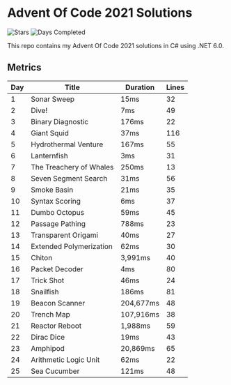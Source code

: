﻿# Advent Of Code 2021 Solutions

![Stars](https://img.shields.io/badge/stars%20⭐-50-yellow)
![Days Completed](https://img.shields.io/badge/days%20completed-25-green)

This repo contains my Advent Of Code 2021 solutions in C# using .NET 6.0.

## Metrics

Day | Title | Duration | Lines
----| ---------|----|---
1 | Sonar Sweep | 15ms | 32 
2 | Dive! | 7ms | 49 
3 | Binary Diagnostic | 176ms | 22 
4 | Giant Squid | 37ms | 116
5 | Hydrothermal Venture | 167ms | 55 
6 | Lanternfish | 3ms | 31 
7 | The Treachery of Whales | 250ms | 13 
8 | Seven Segment Search | 31ms | 56 
9 | Smoke Basin | 21ms | 35 
10 | Syntax Scoring | 6ms | 37 
11 | Dumbo Octopus | 59ms | 45 
12 | Passage Pathing | 788ms | 23 
13 | Transparent Origami | 40ms | 27 
14 | Extended Polymerization | 62ms | 30 
15 | Chiton | 3,991ms | 40 
16 | Packet Decoder | 4ms | 80 
17 | Trick Shot | 46ms | 24 
18 | Snailfish | 186ms | 81 
19 | Beacon Scanner | 204,677ms | 48 
20 | Trench Map | 107,916ms | 38 
21 | Reactor Reboot | 1,988ms | 59 
22 | Dirac Dice | 19ms | 43 
23 | Amphipod | 20,869ms | 65 
24 | Arithmetic Logic Unit | 62ms | 22 
25 | Sea Cucumber | 121ms | 48 